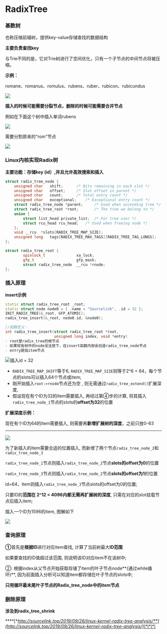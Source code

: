 # RadixTree

### **基数树**

也称压缩前缀树，提供key-value存储查找的数据结构

**主要负责查找key**

与Trie不同的是，它对Trie树进行了空间优化，只有一个子节点的中间节点将被压缩。

**示例：**

romane、romanus、romulus、rubens、ruber、rubicon、rubicundus

![](../../.gitbook/assets/wu-biao-ti-.png)

**插入的时候可能需要分裂节点，删除的时候可能需要合并节点**

例如在下面这个树中插入单词rubens

![](../../.gitbook/assets/6698af16977bd2872c898077843db61e.jpg)

需要分割原来的“rom”节点

![](../../.gitbook/assets/63f98f6790a27bf5ff3260ff3e654833%20%281%29.jpg)

### **Linux内核实现Radix树**

**主要功能：存储key \(id）,并且允许高效搜索和插入**

```cpp
struct radix_tree_node {
	unsigned char	shift;		/* Bits remaining in each slot */
	unsigned char	offset;		/* Slot offset in parent */
	unsigned char	count;		/* Total entry count */ 
	unsigned char	exceptional;	/* Exceptional entry count */
	struct radix_tree_node *parent;		/* Used when ascending tree */
	struct radix_tree_root *root;		/* The tree we belong to */
	union {
		struct list_head private_list;	/* For tree user */
		struct rcu_head	rcu_head;	/* Used when freeing node */
	};
	void __rcu	*slots[RADIX_TREE_MAP_SIZE];
	unsigned long	tags[RADIX_TREE_MAX_TAGS][RADIX_TREE_TAG_LONGS];
};

struct radix_tree_root {
        spinlock_t              xa_lock;
        gfp_t                   gfp_mask;
        struct radix_tree_node  __rcu *rnode;
};
```

### 插入原理

**insert示例**

```cpp
static struct radix_tree_root _root;
static struct node node0 = { .name = "Sourcelink", .id = 32 };
INIT_RADIX_TREE(&_root, GFP_ATOMIC);
radix_tree_insert(&_root, node0.id, &node0);

//函数定义：
int radix_tree_insert(struct radix_tree_root *root, 
                      unsigned long index, void *entry)
- root是radix_tree的根节点
- 如果现有树中的node没法放下，在insert函数内部会创造radix_tree_node节点
- entry是指item节点
```

![&#x63D2;&#x5165;id = 32](../../.gitbook/assets/20190926221056449_299958990%20%281%29.png)

*  `RADIX_TREE_MAP_SHIFT`等于6, `RADIX_TREE_MAP_SIZE`则等于2^6 = 64，每个节点的slots可以插入64个节点或item;
*  刚开始插入`root->rnode`节点还为空 , 则无需通过`radix_tree_extend()`扩展深度, 
*  假设现在有个ID为32的item需要插入, 再经过第④步的计算, 将其插入`radix_tree_node_1`节点的slots的**offset为32**的位置

**扩展深度示例：**

现在有个ID为64的item需要插入, 则需要再**新增扩展树的深度**，之前只放0-63  
****

![](../../.gitbook/assets/20190927090312198_1715305518.png)

为了新插入的item需要合适的位置插入, 而新增了两个节点`radix_tree_node_2`和`radix_tree_node_3`

`radix_tree_node_1`节点则插入`radix_tree_node_2`节点**slots的offset为0**的位置

`radix_tree_node_3`节点则插入`radix_tree_node_2`节点**slots的offset为1**的位置

id=64，item则插入`radix_tree_node_3`节点slots的offset为0的位置;

只要ID的**范围在 2^12 = 4096内都无需再扩展树的深度**, 只需在对应的slot挂载节点后插入item;

插入一个ID为1596的item, 图解如下

![](../../.gitbook/assets/20190927151222628_681916401.png)

### 查询原**理**

**①**首先是**根据ID**进行对应item查找, 计算了当前树最大**ID范围**

如果要查找的ID值超过该范围, 则说明该ID对应item不在该树中;

②: 根据index从父节点开始获取存储了item的叶子节点node**\(通过while循环\)**, 因为前面插入分析可以知道item都存储在叶子节点的slots中;

**只用循环最末尾叶子节点的Radix\_tree\_node中的item节点**

### **删除原理**

**涉及到radix\_tree\_shrink**

\*\*\*\*[**http://sourcelink.top/2019/09/26/linux-kernel-radix-tree-analysis/**](http://sourcelink.top/2019/09/26/linux-kernel-radix-tree-analysis/)\*\*\*\*

